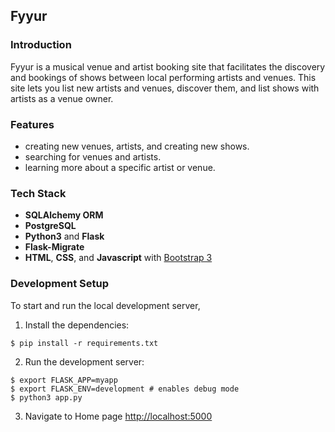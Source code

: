 Fyyur
-----

### Introduction

Fyyur is a musical venue and artist booking site that facilitates the discovery and bookings of shows between local performing artists and venues. This site lets you list new artists and venues, discover them, and list shows with artists as a venue owner.

### Features

* creating new venues, artists, and creating new shows.
* searching for venues and artists.
* learning more about a specific artist or venue.

### Tech Stack

* **SQLAlchemy ORM**
* **PostgreSQL**
* **Python3** and **Flask**
* **Flask-Migrate** 
* **HTML**, **CSS**, and **Javascript** with [Bootstrap 3](https://getbootstrap.com/docs/3.4/customize/)

### Development Setup

To start and run the local development server,

1. Install the dependencies:
  ```
  $ pip install -r requirements.txt
  ```

2. Run the development server:
  ```
  $ export FLASK_APP=myapp
  $ export FLASK_ENV=development # enables debug mode
  $ python3 app.py
  ```

3. Navigate to Home page [http://localhost:5000](http://localhost:5000)

